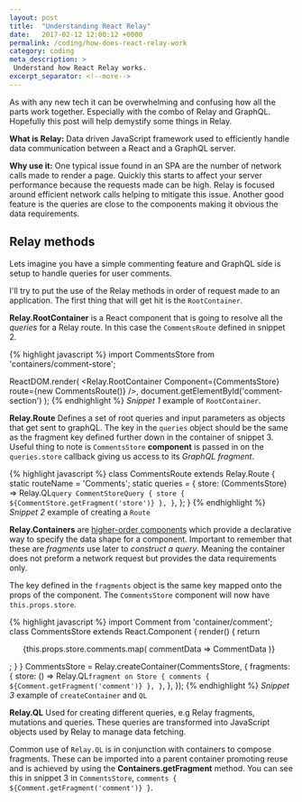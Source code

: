 ```yaml
---
layout: post
title:  "Understanding React Relay"
date:   2017-02-12 12:00:12 +0000
permalink: /coding/how-does-react-relay-work
category: coding
meta_description: >
 Understand how React Relay works. 
excerpt_separator: <!--more-->
---
```


As with any new tech it can be overwhelming and confusing how all the parts work together. Especially with the combo of Relay and GraphQL. Hopefully this post will help demystify some things in Relay.

**What is Relay:** Data driven JavaScript framework used to efficiently handle data communication between a React and a GraphQL server.

**Why use it:** One typical issue found in an SPA are the number of network calls made to render a page. Quickly this starts to affect your server performance because the requests made can be high. Relay is focused around efficient network calls helping to mitigate this issue. Another good feature is the queries are close to the components making it obvious the data requirements.

<!--more-->

## Relay methods

Lets imagine you have a simple commenting feature and GraphQL side is setup to handle queries for user comments.

I'll try to put the use of the Relay methods in order of request made to an application. The first thing that will get hit is the `RootContainer`.

**Relay.RootContainer** is a React component that is going to resolve all the _queries_ for a Relay route. In this case the `CommentsRoute` defined in snippet 2.

{% highlight javascript %}
import CommentsStore from 'containers/comment-store';

ReactDOM.render(
  <Relay.RootContainer
    Component={CommentsStore}
    route={new CommentsRoute()}
  />,
  document.getElementById('comment-section')
);
{% endhighlight %}
_Snippet 1_ example of `RootContainer`.

**Relay.Route** Defines a set of root queries and input parameters as objects that get sent to graphQL. The key in the `queries` object should be the same as the fragment key defined further down in the container of snippet 3. Useful thing to note is `CommentsStore` **component** is passed in on the `queries.store` callback giving us access to its _GraphQL fragment_.

{% highlight javascript %}
class CommentsRoute extends Relay.Route {
  static routeName = 'Comments';
  static queries = {
    store: (CommentsStore) => Relay.QL`
      query CommentStoreQuery {
        store { ${CommentStore.getFragment('store')} },
      }
    `,
  };
}
{% endhighlight %}
_Snippet 2_ example of creating a `Route`

**Relay.Containers** are [higher-order components](/coding/understanding-higher-order-components) which provide a declarative way to specify the data shape for a component. Important to remember
that these are _fragments_ use later to _construct a query_. Meaning the container does not preform a network request but provides the data requirements only.

The key defined in the `fragments` object is the same key mapped onto the props of the component. The `CommentsStore` component will now have `this.props.store`.

{% highlight javascript %}
import Comment from 'container/comment';
class CommentsStore extends React.Component {
  render() {
    return <ul>
      {this.props.store.comments.map(
        commentData => <Comment>CommentData</Comment>
      )}
    </ul>;
  }
}
CommentsStore = Relay.createContainer(CommentsStore, {
  fragments: {
    store: () => Relay.QL`
      fragment on Store {
        comments { ${Comment.getFragment('comment')} },
      }
    `,
  },
});
{% endhighlight %}
_Snippet 3_ example of `createContainer` and `QL`

**Relay.QL** Used for creating different queries, e.g Relay fragments, mutations and queries. These queries are transformed into JavaScript objects used by Relay to manage data fetching.

Common use of `Relay.QL` is in conjunction with containers to compose fragments. These can be imported into a parent container promoting reuse and is achieved by using the **Containers.getFragment** method. You can see this in snippet 3 in `CommentsStore`, `comments { ${Comment.getFragment('comment')} }`.
